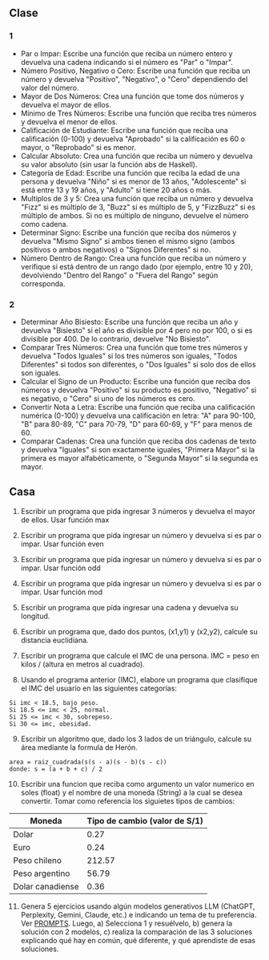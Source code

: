 ## Clase
### 1
- Par o Impar: Escribe una función que reciba un número entero y devuelva una cadena indicando si el número es "Par" o "Impar".
- Número Positivo, Negativo o Cero: Escribe una función que reciba un número y devuelva "Positivo", "Negativo", o "Cero" dependiendo del valor del número.
- Mayor de Dos Números: Crea una función que tome dos números y devuelva el mayor de ellos.
- Mínimo de Tres Números: Escribe una función que reciba tres números y devuelva el menor de ellos.
- Calificación de Estudiante: Escribe una función que reciba una calificación (0-100) y devuelva "Aprobado" si la calificación es 60 o mayor, o "Reprobado" si es menor.
- Calcular Absoluto: Crea una función que reciba un número y devuelva su valor absoluto (sin usar la función abs de Haskell).
- Categoría de Edad: Escribe una función que reciba la edad de una persona y devuelva "Niño" si es menor de 13 años, "Adolescente" si está entre 13 y 19 años, y "Adulto" si tiene 20 años o más.
- Multiplos de 3 y 5: Crea una función que reciba un número y devuelva "Fizz" si es múltiplo de 3, "Buzz" si es múltiplo de 5, y "FizzBuzz" si es múltiplo de ambos. Si no es múltiplo de ninguno, devuelve el número como cadena.
- Determinar Signo: Escribe una función que reciba dos números y devuelva "Mismo Signo" si ambos tienen el mismo signo (ambos positivos o ambos negativos) o "Signos Diferentes" si no.
- Número Dentro de Rango: Crea una función que reciba un número y verifique si está dentro de un rango dado (por ejemplo, entre 10 y 20), devolviendo "Dentro del Rango" o "Fuera del Rango" según corresponda.
### 2
- Determinar Año Bisiesto: Escribe una función que reciba un año y devuelva "Bisiesto" si el año es divisible por 4 pero no por 100, o si es divisible por 400. De lo contrario, devuelve "No Bisiesto".
- Comparar Tres Números: Crea una función que tome tres números y devuelva "Todos Iguales" si los tres números son iguales, "Todos Diferentes" si todos son diferentes, o "Dos Iguales" si solo dos de ellos son iguales.
- Calcular el Signo de un Producto: Escribe una función que reciba dos números y devuelva "Positivo" si su producto es positivo, "Negativo" si es negativo, o "Cero" si uno de los números es cero.
- Convertir Nota a Letra: Escribe una función que reciba una calificación numérica (0-100) y devuelva una calificación en letra: "A" para 90-100, "B" para 80-89, "C" para 70-79, "D" para 60-69, y "F" para menos de 60.
- Comparar Cadenas: Crea una función que reciba dos cadenas de texto y devuelva "Iguales" si son exactamente iguales, "Primera Mayor" si la primera es mayor alfabéticamente, o "Segunda Mayor" si la segunda es mayor.

## Casa
01. Escribir un programa que pida ingresar 3 números y devuelva el mayor de ellos. Usar función max

02. Escribir un programa que pida ingresar un número y devuelva si es par o impar. Usar función even

03. Escribir un programa que pida ingresar un número y devuelva si es par o impar. Usar función odd

04. Escribir un programa que pida ingresar un número y devuelva si es par o impar. Usar función mod

05. Escribir un programa que pida ingresar una cadena y devuelva su longitud.

06. Escribir un programa que, dado dos puntos, (x1,y1) y (x2,y2), calcule su distancia euclidiana.

07. Escribir un programa que calcule el IMC de una persona. IMC = peso en kilos / (altura en metros al cuadrado).

08. Usando el programa anterior (IMC), elabore un programa que clasifique el IMC del usuario en las siguientes categorías:
````
Si imc < 18.5, bajo peso.
Si 18.5 <= imc < 25, normal.
Si 25 <= imc < 30, sobrepeso.
Si 30 <= imc, obesidad.
````

09. Escribir un algoritmo que, dado los 3 lados de un triángulo, calcule su área mediante la formula de Herón.
````
area = raiz_cuadrada(s(s - a)(s - b)(s - c))
donde: s = (a + b + c) / 2
````

10. Escribir una funcion que reciba como argumento un valor numerico en soles (float) y el nombre de una moneda (String) a la cual se desea convertir. Tomar como referencia los siguietes tipos de cambios:

| Moneda | Tipo de cambio (valor de S/1) |
| ------- | --------------- |
| Dolar | 0.27 |
| Euro | 0.24 |
| Peso chileno | 212.57 |
| Peso argentino | 56.79 |
| Dolar canadiense | 0.36 |

11. Genera 5 ejercicios usando algún modelos generativos LLM (ChatGPT, Perplexity, Gemini, Claude, etc.) e indicando un tema de tu preferencia. Ver [PROMPTS](../PROMPTS.md). Luego, a) Selecciona 1 y resuélvelo, b) genera la solución con 2 modelos, c) realiza la comparación de las 3 soluciones explicando qué hay en común, qué diferente, y qué aprendiste de esas soluciones.
